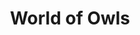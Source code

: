 ---
title: "World of Owls"
address: "15, Aghaloughan Rd, Randalstown, Antrim, Co. Antrim BT41 3LG"
tel: "028 9447 2307"
county: "Antrim"
category: "Zoos And Aquariums"
type: "Content"
lat: "54.73359"
lng: "-6.340445"
---